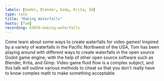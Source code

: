 ```yaml
---
labels: [Godot, Blender, Gimp, Krita, 3d]
type: talk
title: "Making Waterfalls"
hosts: [Tom]
recording: 83659-making-waterfalls
---
```


Come learn about some ways to create waterfalls for video games!
Inspired by a variety of waterfalls in the Pacific Northwest of the USA,
Tom has been playing around with different ways to create waterfalls in
the open source Godot game engine, with the help of other open source
software such as Blender, Krita, and Gimp. Video game fluid flow is a
complex subject, and this talk will outline various methods to cheat so
that you don't really have to know complex math to make something
acceptable.

